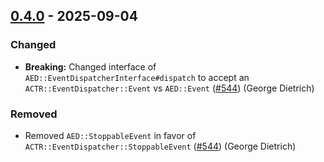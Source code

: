 ## [0.4.0] - 2025-09-04

### Changed

- **Breaking:** Changed interface of `AED::EventDispatcherInterface#dispatch` to accept an `ACTR::EventDispatcher::Event` vs `AED::Event` ([#544]) (George Dietrich) <!-- blacksmoke16 -->

### Removed

- Removed `AED::StoppableEvent` in favor of `ACTR::EventDispatcher::StoppableEvent` ([#544]) (George Dietrich) <!-- blacksmoke16 -->

[0.4.0]: https://github.com/athena-framework/event-dispatcher/releases/tag/v0.4.0
[#544]: https://github.com/athena-framework/athena/pull/544

